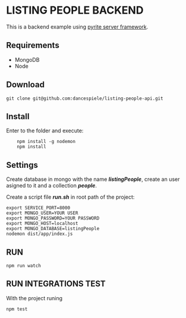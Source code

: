 # LISTING PEOPLE BACKEND ###
This is a backend example using [pyrite server framework](https://github.com/pyrite-framework/pyrite-server).

## Requirements

* MongoDB
* Node

## Download

`git clone git@github.com:dancespiele/listing-people-api.git`

## Install

Enter to the folder and execute:

```
    npm install -g nodemon
    npm install
```

## Settings

Create database in mongo with the name ***listingPeople***, create an user asigned to it and a collection ***people***.

Create a script file ***run.sh*** in root path of the project:

```
export SERVICE_PORT=8000
export MONGO_USER=YOUR USER
export MONGO_PASSWORD=YOUR PASSWORD
export MONGO_HOST=localhost
export MONGO_DATABASE=listingPeople
nodemon dist/app/index.js
```

## RUN

`npm run watch`

## RUN INTEGRATIONS TEST

With the project runing

`npm test`
